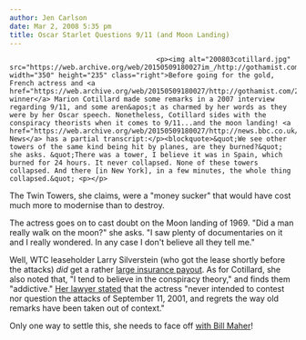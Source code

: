 ```yaml
---
author: Jen Carlson
date: Mar 2, 2008 5:35 pm
title: Oscar Starlet Questions 9/11 (and Moon Landing)
---
```


	
										<p><img alt="200803cotillard.jpg" src="https://web.archive.org/web/20150509180027im_/http://gothamist.com/attachments/arts_jen/200803cotillard.jpg" width="350" height="235" class="right">Before going for the gold, French actress and <a href="https://web.archive.org/web/20150509180027/http://gothamist.com/2008/02/24/oscar_night_200.php">Oscar winner</a> Marion Cotillard made some remarks in a 2007 interview regarding 9/11, and some aren&apos;t as charmed by her words as they were by her Oscar speech. Nonetheless, Cotillard sides with the conspiracy theorists when it comes to 9/11...and the moon landing! <a href="https://web.archive.org/web/20150509180027/http://news.bbc.co.uk/2/hi/entertainment/7273651.stm">BBC News</a> has a partial transcript:</p><blockquote>&quot;We see other towers of the same kind being hit by planes, are they burned?&quot; she asks. &quot;There was a tower, I believe it was in Spain, which burned for 24 hours. It never collapsed. None of these towers collapsed. And there [in New York], in a few minutes, the whole thing collapsed.&quot; <p></p>

<p>The Twin Towers, she claims, were a &quot;money sucker&quot; that would have cost much more to modernise than to destroy. </p>

<p>The actress goes on to cast doubt on the Moon landing of 1969. &quot;Did a man really walk on the moon?&quot; she asks. &quot;I saw plenty of documentaries on it and I really wondered. In any case I don&apos;t believe all they tell me.&quot;</p></blockquote>Well, WTC leaseholder Larry Silverstein (who got the lease shortly before the attacks) <em>did</em> get a rather <a href="https://web.archive.org/web/20150509180027/http://gothamist.com/2007/05/24/world_trade_cen_5.php">large insurance payout</a>. As for Cotillard, she also noted that, &quot;I tend to believe in the conspiracy theory,&quot; and finds them &quot;addictive.&quot; <a href="https://web.archive.org/web/20150509180027/http://afp.google.com/article/ALeqM5ilisUg2KBMUnsTwLciuOMD_yXloA">Her lawyer stated</a> that the actress &quot;never intended to contest nor question the attacks of September 11, 2001, and regrets the way old remarks have been taken out of context.&quot; <p></p>

<p>Only one way to settle this, she needs to face off <a href="https://web.archive.org/web/20150509180027/http://gothamist.com/2007/10/21/bill_maher_does.php">with Bill Maher</a>!</p>					
										
									
				